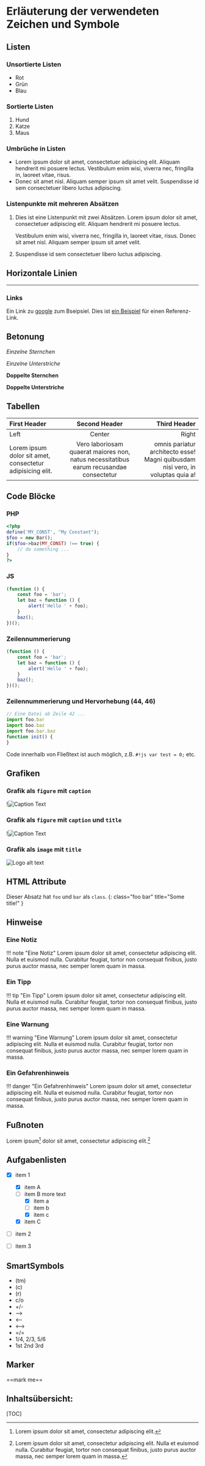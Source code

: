 # Erläuterung der verwendeten Zeichen und Symbole

## Listen

### Unsortierte Listen
-   Rot
-   Grün
-   Blau

### Sortierte Listen
1.  Hund
2.  Katze
3.  Maus

### Umbrüche in Listen
*   Lorem ipsum dolor sit amet, consectetuer adipiscing elit.
    Aliquam hendrerit mi posuere lectus. Vestibulum enim wisi,
    viverra nec, fringilla in, laoreet vitae, risus.
*   Donec sit amet nisl. Aliquam semper ipsum sit amet velit.
    Suspendisse id sem consectetuer libero luctus adipiscing.

### Listenpunkte mit mehreren Absätzen
1.  Dies ist eine Listenpunkt mit zwei Absätzen. Lorem ipsum dolor
    sit amet, consectetuer adipiscing elit. Aliquam hendrerit
    mi posuere lectus.

    Vestibulum enim wisi, viverra nec, fringilla in, laoreet
    vitae, risus. Donec sit amet nisl. Aliquam semper ipsum
    sit amet velit.

2.  Suspendisse id sem consectetuer libero luctus adipiscing.

## Horizontale Linien
***

### Links

Ein Link zu [google](https://google.de) zum Bseipsiel.
Dies ist [ein Beispiel][1] für einen Referenz-Link.

## Betonung

*Einzelne Sternchen*

_Einzelne Unterstriche_

**Doppelte Sternchen**

__Doppelte Unterstriche__


## Tabellen

First Header | Second Header | Third Header
:----------- |:-------------:| -----------:
Left         | Center        | Right
Lorem ipsum dolor sit amet, consectetur adipisicing elit.         | Vero laboriosam quaerat maiores non, natus necessitatibus earum recusandae consectetur        | omnis pariatur architecto esse! Magni quibusdam nisi vero, in voluptas quia a!


## Code Blöcke

### PHP
``` php
<?php
define('MY_CONST', "My Constant");
$foo = new Bar();
if($foo->baz(MY_CONST) !== true) {
    // do something ...
}
?>
```

### JS
```js
(function () {
    const foo = 'bar';
    let baz = function () {
        alert('Hello ' + foo);
    }
    baz();
})();
```

### Zeilennummerierung
``` js linenums="1"
(function () {
    const foo = 'bar';
    let baz = function () {
        alert('Hello ' + foo);
    }
    baz();
})();
```
### Zeilennummerierung und Hervorhebung (44, 46)
```js hl_lines="3 5" linenums="42"
// Eine Datei ab Zeile 42 ...
import foo.bar
import boo.baz
import foo.bar.baz
function init() {
}
```

Code innerhalb von Fließtext ist auch möglich, z.B. `#!js var test = 0;` etc.

## Grafiken

### Grafik als ```figure``` mit ```caption```

!![Caption Text](img/test-001.jpg)

### Grafik als ```figure``` mit ```caption``` und ```title```

!![Caption Text][g1]

### Grafik als ```image``` mit ```title```
![Logo alt text][logo-img-only]


## HTML Attribute

Dieser Absatz hat ```foo``` und ```bar``` als ```class```.
{: class="foo bar" title="Some title!" }

## Hinweise

### Eine Notiz

!!! note "Eine Notiz"
    Lorem ipsum dolor sit amet, consectetur adipiscing elit. Nulla et euismod
    nulla. Curabitur feugiat, tortor non consequat finibus, justo purus auctor
    massa, nec semper lorem quam in massa.

### Ein Tipp

!!! tip "Ein Tipp"
    Lorem ipsum dolor sit amet, consectetur adipiscing elit. Nulla et euismod
    nulla. Curabitur feugiat, tortor non consequat finibus, justo purus auctor
    massa, nec semper lorem quam in massa.

### Eine Warnung

!!! warning "Eine Warnung"
    Lorem ipsum dolor sit amet, consectetur adipiscing elit. Nulla et euismod
    nulla. Curabitur feugiat, tortor non consequat finibus, justo purus auctor
    massa, nec semper lorem quam in massa.

### Ein Gefahrenhinweis

!!! danger "Ein Gefahrenhinweis"
    Lorem ipsum dolor sit amet, consectetur adipiscing elit. Nulla et euismod
    nulla. Curabitur feugiat, tortor non consequat finibus, justo purus auctor
    massa, nec semper lorem quam in massa.

## Fußnoten

Lorem ipsum[^1] dolor sit amet, consectetur adipiscing elit.[^2]

## Aufgabenlisten

- [X] item 1
    * [X] item A
    * [ ] item B
        more text
        + [x] item a
        + [ ] item b
        + [x] item c
    * [X] item C
- [ ] item 2
- [ ] item 3


## SmartSymbols

- (tm)
- (c)
- (r)
- c/o
- +/-
- -->
- <--
- <-->
- =/=
- 1/4, 2/3, 5/6
- 1st 2nd 3rd


## Marker

==mark me==


## Inhaltsübersicht:

[TOC]





[^1]: Lorem ipsum dolor sit amet, consectetur adipiscing elit.
[^2]:
    Lorem ipsum dolor sit amet, consectetur adipiscing elit. Nulla et euismod
    nulla. Curabitur feugiat, tortor non consequat finibus, justo purus auctor
    massa, nec semper lorem quam in massa.


[1]: https://google.de  "google Deutschland"
[g1]: img/test-001.jpg  "Optionales title-Attribut"
[logo-img-only]: img/test-001.jpg "Logo Title"

